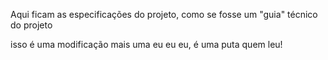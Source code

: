 Aqui ficam as especificações do projeto, como se fosse um "guia" técnico do projeto

isso é uma modificação
mais uma
eu eu eu, é uma puta quem leu!